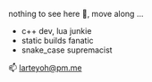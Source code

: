 nothing to see here 🙈, move along ...

- c++ dev, lua junkie
- static builds fanatic
- snake_case supremacist

📫 larteyoh@pm.me
